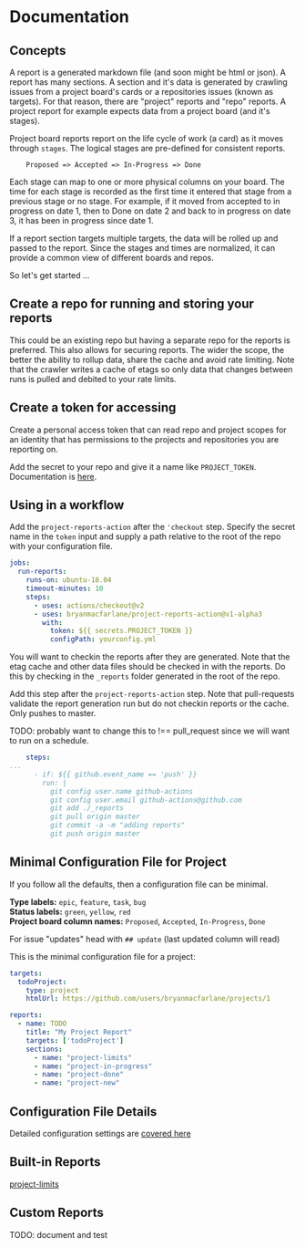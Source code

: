 # Documentation

## Concepts

A report is a generated markdown file (and soon might be html or json).  A report has many sections.  A section and it's data is generated by crawling issues from a project board's cards or a repositories issues (known as targets).  For that reason, there are "project" reports and "repo" reports.  A project report for example expects data from a project board (and it's stages).

Project board reports report on the life cycle of work (a card) as it moves through `stages`.  The logical stages are pre-defined for consistent reports.

```
    Proposed => Accepted => In-Progress => Done
```

Each stage can map to one or more physical columns on your board.  The time for each stage is recorded as the first time it entered that stage from a previous stage or no stage.  For example, if it moved from accepted to in progress on date 1, then to Done on date 2 and back to in progress on date 3, it has been in progress since date 1.

If a report section targets multiple targets, the data will be rolled up and passed to the report.  Since the stages and times are normalized, it can provide a common view of different boards and repos.

So let's get started ...

## Create a repo for running and storing your reports

This could be an existing repo but having a separate repo for the reports is preferred.  This also allows for securing reports.  The wider the scope, the better the ability to rollup data, share the cache and avoid rate limiting.  Note that the crawler writes a cache of etags so only data that changes between runs is pulled and debited to your rate limits.

## Create a token for accessing 

Create a personal access token that can read repo and project scopes for an identity that has permissions to the projects and repositories you are reporting on.

Add the secret to your repo and give it a name like `PROJECT_TOKEN`.  Documentation is [here](https://docs.github.com/en/actions/configuring-and-managing-workflows/creating-and-storing-encrypted-secrets).

## Using in a workflow

Add the `project-reports-action` after the `'checkout` step.  Specify the secret name in the `token` input and supply a path relative to the root of the repo with your configuration file.

```yaml
jobs:
  run-reports:
    runs-on: ubuntu-18.04
    timeout-minutes: 10
    steps:
      - uses: actions/checkout@v2
      - uses: bryanmacfarlane/project-reports-action@v1-alpha3
        with: 
          token: ${{ secrets.PROJECT_TOKEN }}
          configPath: yourconfig.yml
```

You will want to checkin the reports after they are generated.  Note that the etag cache and other data files should be checked in with the reports.  Do this by checking in the `_reports` folder generated in the root of the repo.

Add this step after the `project-reports-action` step.  Note that pull-requests validate the report generation run but do not checkin reports or the cache.  Only pushes to master.

TODO: probably want to change this to !== pull_request since we will want to run on a schedule.

```yaml
    steps:
...
      - if: ${{ github.event_name == 'push' }}
        run: |
          git config user.name github-actions
          git config user.email github-actions@github.com     
          git add ./_reports
          git pull origin master
          git commit -a -m "adding reports"
          git push origin master
```

## Minimal Configuration File for Project

If you follow all the defaults, then a configuration file can be minimal.

**Type labels:** `epic`, `feature`, `task`, `bug`  
**Status labels:** `green`, `yellow`, `red`  
**Project board column names:** `Proposed`, `Accepted`, `In-Progress`, `Done`  

For issue "updates" head with `## update` (last updated column will read)  

This is the minimal configuration file for a project:

```yaml
targets: 
  todoProject:
    type: project
    htmlUrl: https://github.com/users/bryanmacfarlane/projects/1

reports:
  - name: TODO
    title: "My Project Report"
    targets: ['todoProject']
    sections:
      - name: "project-limits"
      - name: "project-in-progress"
      - name: "project-done"
      - name: "project-new"
```

## Configuration File Details

Detailed configuration settings are [covered here](./configuration.md)

## Built-in Reports

[project-limits](./project-limits.md)  



## Custom Reports

TODO: document and test

